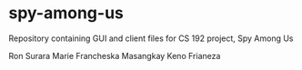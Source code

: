 # spy-among-us
Repository containing GUI and client files for CS 192 project, Spy Among Us

Ron Surara
Marie Francheska Masangkay
Keno Frianeza
